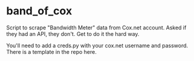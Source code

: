 # band_of_cox
Script to scrape "Bandwidth Meter" data from Cox.net account.  Asked if they had an API, they don't.  Get to do it the hard way.

You'll need to add a creds.py with your cox.net username and password.  There is a template in the repo here.

